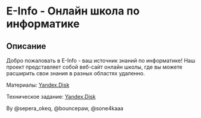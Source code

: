 # E-Info - Онлайн школа по информатике

## Описание

Добро пожаловать в E-Info - ваш источник знаний по информатике! Наш проект представляет собой веб-сайт онлайн школы, где вы можете расширить свои знания в разных областях удаленно.

Материалы: [Yandex.Disk](https://disk.yandex.ru/d/SLYGuDZ63GB37A)

Техническое задание: [Yandex.Disk](https://docs.yandex.ru/docs/view?url=ya-disk-public%3A%2F%2FzfXxv91FjchENCxP79FoXmjr22XJERzEYusLWZD5MwrtZAMj0sX2NhpMRMkzA5z1RmR%2F0fePyGwwW%2FWKW0%2FCEA%3D%3D%3A%2FТехническое%20задание.pdf&name=Техническое%20задание.pdf&nosw=1)

By @sepera_okeq, @bouncepaw, @sone4kaaa
